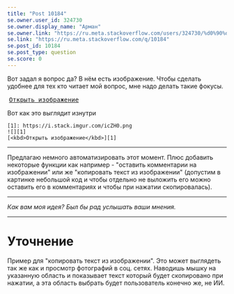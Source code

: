 ```yaml
---
title: "Post 10184"
se.owner.user_id: 324730
se.owner.display_name: "Арман"
se.owner.link: "https://ru.meta.stackoverflow.com/users/324730/%d0%90%d1%80%d0%bc%d0%b0%d0%bd"
se.link: "https://ru.meta.stackoverflow.com/q/10184"
se.post_id: 10184
se.post_type: question
se.score: 0
---
```

<p>Вот задал я вопрос да? В нём есть изображение. Чтобы сделать удобнее для тех кто читает мой вопрос, мне надо делать такие фокусы.</p>

<p><img src="https://i.stack.imgur.com/icZH0.png" alt="">
<a href="https://i.stack.imgur.com/icZH0.png" rel="nofollow noreferrer"><kbd>Открыть изображение</kbd></a></p>

<p>Вот как это выглядит изнутри</p>

<pre><code>[1]: https://i.stack.imgur.com/icZH0.png
![][1]
[&lt;kbd&gt;Открыть изображение&lt;/kbd&gt;][1]
</code></pre>

<hr>

<p>Предлагаю немного автоматизировать этот момент. Плюс добавить некоторые функции как например - "оставить комментарии на изображении" или же "копировать текст из изображении" (допустим в картинке небольшой код и чтобы отдельно не выложить его можно оставить его в комментариях и чтобы при нажатии скопировалась).</p>

<hr>

<p><em>Как вам моя идея? Был бы рад услышать ваши мнения.</em></p>

<hr>

<h1>Уточнение</h1>

<p>Пример для "копировать текст из изображении". Это может выглядеть так же как и просмотр фотографий в соц. сетях. Наводишь мышку на указанную область и показывает текст который будет скопировано при нажатии, а эта область выбрать будет пользователь конечно же, не ИИ.</p>

<p><img src="https://i.stack.imgur.com/TzIF1.png" alt=""></p>
